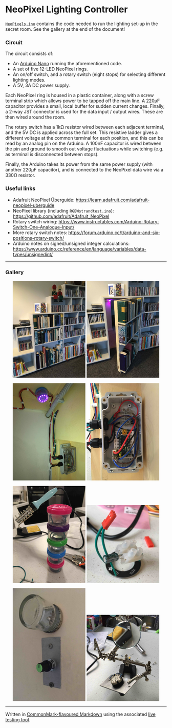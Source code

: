 # NeoPixel Lighting Controller


[`NeoPixels.ino`](NeoPixels.ino) contains the code needed to run the lighting
set-up in the secret room. See the gallery at the end of the document!

### Circuit

The circuit consists of:
 + An [Arduino Nano](https://www.arduino.cc) running the aforementioned code.
 + A set of five 12-LED NeoPixel rings.
 + An on/off switch, and a rotary switch (eight stops) for selecting different
   lighting modes.
 + A 5V, 3A DC power supply.

Each NeoPixel ring is housed in a plastic container, along with a screw
terminal strip which allows power to be tapped off the main line. A 220μF
capacitor provides a small, local buffer for sudden current changes. Finally, a
2-way JST connector is used for the data input / output wires. These are then
wired around the room.

The rotary switch has a 1kΩ resistor wired between each adjacent terminal, and
the 5V DC is applied across the full set. This resistive ladder gives a
different voltage at the common terminal for each position, and this can be
read by an analog pin on the Arduino. A 100nF capacitor is wired between the
pin and ground to smooth out voltage fluctuations while switching (e.g. as
terminal is disconnected between stops).

Finally, the Arduino takes its power from the same power supply (with another
220μF capacitor), and is connected to the NeoPixel data wire via a 330Ω
resistor.

### Useful links

 + Adafruit NeoPixel Überguide: <https://learn.adafruit.com/adafruit-neopixel-uberguide>
 + NeoPixel library (including `RGBWstrandtest.ino`): <https://github.com/adafruit/Adafruit_NeoPixel>
 + Rotary switch wiring: <https://www.instructables.com/Arduino-Rotary-Switch-One-Analogue-Input/>
 + More rotary switch notes: <https://forum.arduino.cc/t/arduino-and-six-positions-rotary-switch/>
 + Arduino notes on signed/unsigned integer calculations: <https://www.arduino.cc/reference/en/language/variables/data-types/unsignedint/>

----------

### Gallery

<p align="middle">
<img src="images/door_closed.jpg" width="45%">
<img src="images/door_open.jpg" width="45%">
</p>

<p align="middle">
<img src="images/case_light.jpg" width="45%">
<img src="images/circuit.jpg" width="45%">
</p>

<p align="middle">
<img src="images/neopixel_cases.jpg" width="45%">
<img src="images/neopixel_wiring.jpg" width="45%">
</p>

<p align="middle">
<img src="images/controls.jpg" width="45%">
<img src="images/rotary_switch.jpg" width="45%">
</p>

----------

Written in [CommonMark-flavoured Markdown](https://commonmark.org/) using the
associated [live testing tool](https://spec.commonmark.org/dingus/).
